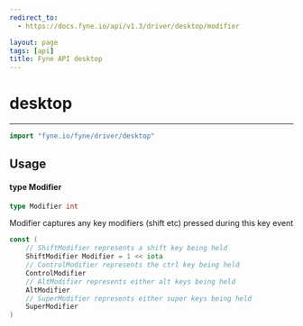 ```yaml
---
redirect_to:
  - https://docs.fyne.io/api/v1.3/driver/desktop/modifier

layout: page
tags: [api]
title: Fyne API desktop
---
```



# desktop
---
```go
import "fyne.io/fyne/driver/desktop"
```

## Usage

#### type Modifier

```go
type Modifier int
```

Modifier captures any key modifiers (shift etc) pressed during this key event

```go
const (
	// ShiftModifier represents a shift key being held
	ShiftModifier Modifier = 1 << iota
	// ControlModifier represents the ctrl key being held
	ControlModifier
	// AltModifier represents either alt keys being held
	AltModifier
	// SuperModifier represents either super keys being held
	SuperModifier
)
```
